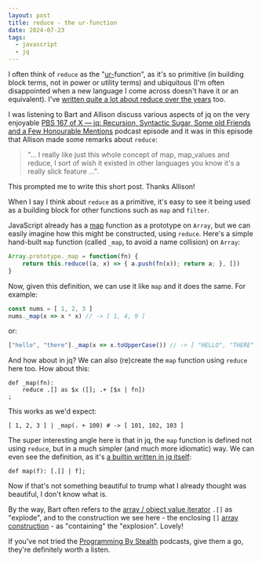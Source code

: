 ```yaml
---
layout: post
title: reduce - the ur-function
date: 2024-07-23
tags:
  - javascript
  - jq
---
```

I often think of `reduce` as the "[ur-](https://en.wiktionary.org/wiki/ur-)function", as it's so primitive (in building block terms, not in power or utility terms) and ubiquitous (I'm often disappointed when a new language I come across doesn't have it or an equivalent). I've [written quite a lot about reduce over the years](https://www.google.com/search?q=site%3Aqmacro.org+reduce) too.

I was listening to Bart and Allison discuss various aspects of jq on the very enjoyable [PBS 167 of X — jq: Recursion, Syntactic Sugar, Some old Friends and a Few Honourable Mentions](https://pbs.bartificer.net/pbs167.html) podcast episode and it was in this episode that Allison made some remarks about `reduce`:

> "... I really like just this whole concept of map, map_values and reduce, I sort of wish it existed in other languages you know it's a really slick feature ...".

This prompted me to write this short post. Thanks Allison!

When I say I think about `reduce` as a primitive, it's easy to see it being used as a building block for other functions such as `map` and `filter`.

JavaScript already has a [map](https://developer.mozilla.org/en-US/docs/Web/JavaScript/Reference/Global_Objects/Array/map) function as a prototype on `Array`, but we can easily imagine how this might be constructed, using `reduce`. Here's a simple hand-built `map` function (called `_map`, to avoid a name collision) on `Array`:

```javascript
Array.prototype._map = function(fn) {
    return this.reduce((a, x) => { a.push(fn(x)); return a; }, [])
}
```

Now, given this definition, we can use it like `map` and it does the same. For example:

```javascript
const nums = [ 1, 2, 3 ]
nums._map(x => x * x) // -> [ 1, 4, 9 ]
```

or:

```javascript
["hello", "there"]._map(x => x.toUpperCase()) // -> [ "HELLO", "THERE" ]
```

And how about in jq? We can also (re)create the `map` function using `reduce` here too. How about this:

```jq
def _map(fn):
    reduce .[] as $x ([]; .+ [$x | fn])
;
```

This works as we'd expect:

```jq
[ 1, 2, 3 ] | _map(. + 100) # -> [ 101, 102, 103 ]
```

The super interesting angle here is that in jq, the `map` function is defined not using `reduce`, but in a much simpler (and much more idiomatic) way. We can even see the definition, as it's [a builtin written in jq itself](https://github.com/jqlang/jq/blob/1f1e619f4e1478598aca56115948eb14d484b9fe/src/builtin.jq#L3):

```jq
def map(f): [.[] | f];
```

Now if that's not something beautiful to trump what I already thought was beautiful, I don't know what is.

By the way, Bart often refers to the [array / object value iterator](https://jqlang.github.io/jq/manual/#array-object-value-iterator) `.[]` as "explode", and to the construction we see here - the enclosing `[]` [array construction](https://jqlang.github.io/jq/manual/#array-construction) - as "containing" the "explosion". Lovely!

If you've not tried the [Programming By Stealth](https://www.podfeet.com/blog/pbs-index/) podcasts, give them a go, they're definitely worth a listen.
